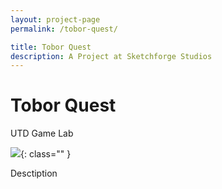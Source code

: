 ```yaml
---
layout: project-page
permalink: /tobor-quest/

title: Tobor Quest
description: A Project at Sketchforge Studios
---
```


# Tobor Quest
UTD Game Lab

![](/img/image.png){: class="" }

Desctiption
